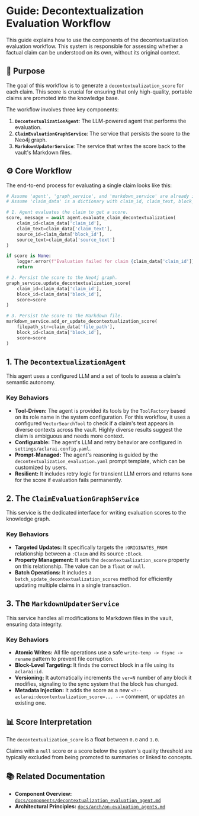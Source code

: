 # Guide: Decontextualization Evaluation Workflow

This guide explains how to use the components of the decontextualization evaluation workflow. This system is responsible for assessing whether a factual claim can be understood on its own, without its original context.

## 🎯 Purpose

The goal of this workflow is to generate a `decontextualization_score` for each claim. This score is crucial for ensuring that only high-quality, portable claims are promoted into the knowledge base.

The workflow involves three key components:
1.  **`DecontextualizationAgent`**: The LLM-powered agent that performs the evaluation.
2.  **`ClaimEvaluationGraphService`**: The service that persists the score to the Neo4j graph.
3.  **`MarkdownUpdaterService`**: The service that writes the score back to the vault's Markdown files.

## ⚙️ Core Workflow

The end-to-end process for evaluating a single claim looks like this:

```python
# Assume 'agent', 'graph_service', and 'markdown_service' are already initialized.
# Assume 'claim_data' is a dictionary with claim_id, claim_text, block_id, and source_text.

# 1. Agent evaluates the claim to get a score.
score, message = await agent.evaluate_claim_decontextualization(
    claim_id=claim_data['claim_id'],
    claim_text=claim_data['claim_text'],
    source_id=claim_data['block_id'],
    source_text=claim_data['source_text']
)

if score is None:
    logger.error(f"Evaluation failed for claim {claim_data['claim_id']}: {message}")
    return

# 2. Persist the score to the Neo4j graph.
graph_service.update_decontextualization_score(
    claim_id=claim_data['claim_id'],
    block_id=claim_data['block_id'],
    score=score
)

# 3. Persist the score to the Markdown file.
markdown_service.add_or_update_decontextualization_score(
    filepath_str=claim_data['file_path'],
    block_id=claim_data['block_id'],
    score=score
)
```

## 1. The `DecontextualizationAgent`

This agent uses a configured LLM and a set of tools to assess a claim's semantic autonomy.

### Key Behaviors

-   **Tool-Driven:** The agent is provided its tools by the `ToolFactory` based on its role name in the system configuration. For this workflow, it uses a configured `VectorSearchTool` to check if a claim's text appears in diverse contexts across the vault. Highly diverse results suggest the claim is ambiguous and needs more context.
-   **Configurable:** The agent's LLM and retry behavior are configured in `settings/aclarai.config.yaml`.
-   **Prompt-Managed:** The agent's reasoning is guided by the `decontextualization_evaluation.yaml` prompt template, which can be customized by users.
-   **Resilient:** It includes retry logic for transient LLM errors and returns `None` for the score if evaluation fails permanently.

## 2. The `ClaimEvaluationGraphService`

This service is the dedicated interface for writing evaluation scores to the knowledge graph.

### Key Behaviors

-   **Targeted Updates:** It specifically targets the `:ORIGINATES_FROM` relationship between a `:Claim` and its source `:Block`.
-   **Property Management:** It sets the `decontextualization_score` property on this relationship. The value can be a `float` or `null`.
-   **Batch Operations:** It includes a `batch_update_decontextualization_scores` method for efficiently updating multiple claims in a single transaction.

## 3. The `MarkdownUpdaterService`

This service handles all modifications to Markdown files in the vault, ensuring data integrity.

### Key Behaviors

-   **Atomic Writes:** All file operations use a safe `write-temp -> fsync -> rename` pattern to prevent file corruption.
-   **Block-Level Targeting:** It finds the correct block in a file using its `aclarai:id`.
-   **Versioning:** It automatically increments the `ver=N` number of any block it modifies, signaling to the sync system that the block has changed.
-   **Metadata Injection:** It adds the score as a new `<!-- aclarai:decontextualization_score=... -->` comment, or updates an existing one.

## 📊 Score Interpretation

The `decontextualization_score` is a float between `0.0` and `1.0`.

Claims with a `null` score or a score below the system's quality threshold are typically excluded from being promoted to summaries or linked to concepts.

## 📚 Related Documentation

-   **Component Overview:** [`docs/components/decontextualization_evaluation_agent.md`](../components/decontextualization_evaluation_agent.md)
-   **Architectural Principles:** [`docs/arch/on-evaluation_agents.md`](../arch/on-evaluation_agents.md)

